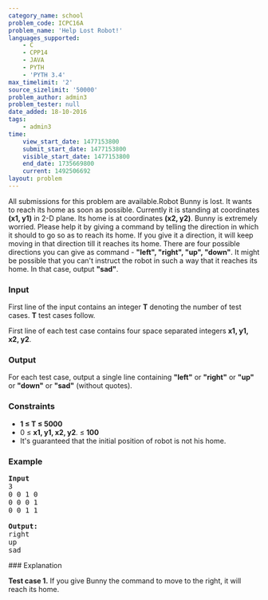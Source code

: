 ```yaml
---
category_name: school
problem_code: ICPC16A
problem_name: 'Help Lost Robot!'
languages_supported:
    - C
    - CPP14
    - JAVA
    - PYTH
    - 'PYTH 3.4'
max_timelimit: '2'
source_sizelimit: '50000'
problem_author: admin3
problem_tester: null
date_added: 18-10-2016
tags:
    - admin3
time:
    view_start_date: 1477153800
    submit_start_date: 1477153800
    visible_start_date: 1477153800
    end_date: 1735669800
    current: 1492506692
layout: problem
---
```

All submissions for this problem are available.Robot Bunny is lost. It wants to reach its home as soon as possible. Currently it is standing at coordinates **(x1, y1)** in 2-D plane. Its home is at coordinates **(x2, y2)**. Bunny is extremely worried. Please help it by giving a command by telling the direction in which it should to go so as to reach its home. If you give it a direction, it will keep moving in that direction till it reaches its home. There are four possible directions you can give as command - **"left", "right", "up", "down"**. It might be possible that you can't instruct the robot in such a way that it reaches its home. In that case, output **"sad"**.

### Input

First line of the input contains an integer **T** denoting the number of test cases. **T** test cases follow.

First line of each test case contains four space separated integers **x1, y1, x2, y2**.

### Output

For each test case, output a single line containing **"left"** or **"right"** or **"up"** or **"down"** or **"sad"** (without quotes).

### Constraints

- **1 ≤ T ≤ 5000**
- 0 ≤ **x1, y1, x2, y2**. ≤ **100**
- It's guaranteed that the initial position of robot is not his home.

### Example

<pre><b>Input</b>
3
0 0 1 0
0 0 0 1
0 0 1 1

<b>Output:</b>
right
up
sad
</pre>### Explanation

**Test case 1.** If you give Bunny the command to move to the right, it will reach its home.
